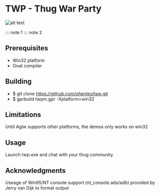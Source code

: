 # TWP - Thug War Party

![alt text](https://github.com/ohenley/readme-template/blob/master/whatever.png)

::: note 1 
::: note 2

## Prerequisites

- Win32 platform
- Gnat compiler

## Building

- $ git clone https://github.com/ohenley/twp.git
- $ gprbuild twpm.gpr -Xplatform=win32

## Limitations

Until Aglw supports other platforms, the demos only works on win32

## Usage

Launch twp.exe and chat with your thug community.

## Acknowledgments
Useage of Win95/NT console support (nt_console.ads/adb) provided by Jerry van Dijk to format output
